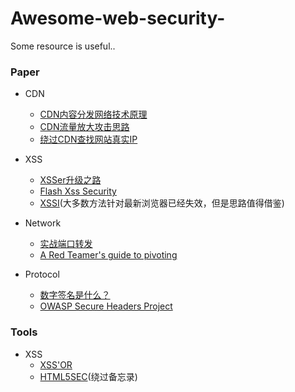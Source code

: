 # Awesome-web-security-
Some resource is useful..

### Paper

- CDN
    - [CDN内容分发网络技术原理](http://www.it.com.cn/f/server/076/21/433995.htm)
    - [CDN流量放大攻击思路](http://www.freebuf.com/articles/network/14348.html)
    - [绕过CDN查找网站真实IP](http://xiaix.me/rao-guo-cdncha-zhao-wang-zhan-zhen-shi-ip/)

- XSS
    - [XSSer升级之路](http://xuelinf.github.io/2016/05/14/-level-5-%E8%A2%AB%E5%BF%BD%E7%95%A5%E7%9A%84%E5%8F%8D%E6%96%9C%E6%9D%A0-XSS%E5%8D%87%E7%BA%A7%E4%B9%8B%E8%B7%AF/)
    - [Flash Xss Security](http://www.joychou.org/index.php/web/flash-xss.html)
    - [XSSI](http://www.mbsd.jp/Whitepaper/xssi.pdf)(大多数方法针对最新浏览器已经失效，但是思路值得借鉴)

- Network
    - [实战端口转发](https://www.ibm.com/developerworks/cn/linux/l-cn-sshforward/index.html)
    - [A Red Teamer's guide to pivoting](https://artkond.com/2017/03/23/pivoting-guide/)

- Protocol
    - [数字签名是什么？](http://www.ruanyifeng.com/blog/2011/08/what_is_a_digital_signature.html)
    - [OWASP Secure Headers Project](https://www.owasp.org/index.php/OWASP_Secure_Headers_Project)
    

### Tools

- XSS
    - [XSS'OR](http://xssor.io/)
    - [HTML5SEC](https://html5sec.org/)(绕过备忘录)

    
    
